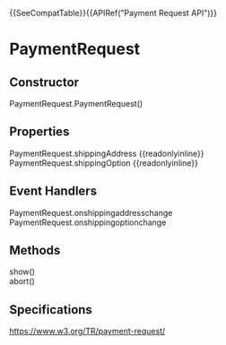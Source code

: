 {{SeeCompatTable}}{{APIRef("Payment Request API")}}

# PaymentRequest

## Constructor

<dl>
  <dt>PaymentRequest.PaymentRequest()</dt>
  <dd></dd>
</dl>

## Properties

<dl>
  <dt>PaymentRequest.shippingAddress {{readonlyinline}}</dt>
  <dd><dd>
  <dt>PaymentRequest.shippingOption {{readonlyinline}}</dt>
  <dd><dd>
</dl>

## Event Handlers

<dl>
  <dt>PaymentRequest.onshippingaddresschange</dt>
  <dd><dd>
  <dt>PaymentRequest.onshippingoptionchange</dt>
  <dd><dd>
</dl>

## Methods

<dl>
  <dt>show()</dt>
  <dd><dd>
  <dt>abort()</dt>
  <dd><dd>
</dl>

## Specifications

<https://www.w3.org/TR/payment-request/>